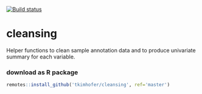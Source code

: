 [![Build status](https://ci.appveyor.com/api/projects/status/yltuaev7t3l1olhn/branch/master?svg=true)](https://ci.appveyor.com/project/tkimhofer/cleansing-4cs7f/branch/master)


# cleansing
Helper functions to clean sample annotation data and to produce univariate summary for each variable.

### download as R package
```r
remotes::install_github('tkimhofer/cleansing', ref='master')
```

